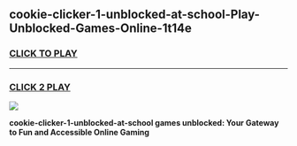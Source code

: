 
## cookie-clicker-1-unblocked-at-school-Play-Unblocked-Games-Online-1t14e
<h3>
<a href="https://premium76.site?title=cookie-clicker-1-unblocked-at-school&ref=25A">CLICK TO PLAY</a></h3>
<hr>

<h3>
<a href="https://premium76.site?title=cookie-clicker-1-unblocked-at-school&ref=25A">CLICK 2 PLAY</a>
  
</h3>

<a href="https://premium76.site?title=cookie-clicker-1-unblocked-at-school&ref=25A"><img src="https://clearcache.store/games.png"></a>


**cookie-clicker-1-unblocked-at-school games unblocked: Your Gateway to Fun and Accessible Online Gaming**
